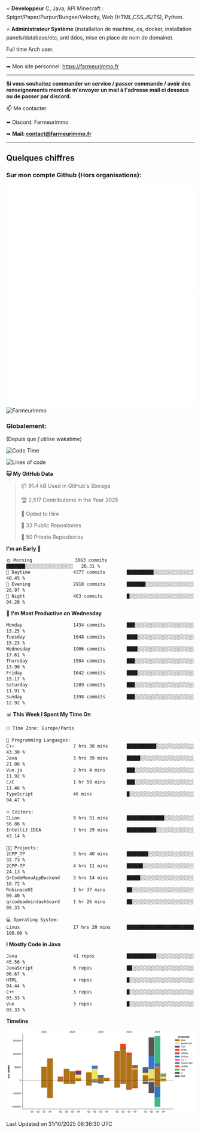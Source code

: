 ⭐ **Développeur** C, Java, API Minecraft : Spigot/Paper/Purpur/Bungee/Velocity, Web (HTML,CSS,JS/TS), Python.

⭐ **Administrateur Système** (installation de machine, os, docker, installation panels/database/etc, anti ddos, mise en place de nom de domaine).

Full time Arch user.

---

➥ Mon site personnel: https://farmeurimmo.fr

---

**Si vous souhaitez commander un service / passer commande / avoir des renseignements merci de m'envoyer un mail à l'adresse mail ci dessous ou de passer par discord.**

📫 Me contacter:
 
   ➥ Discord: Farmeurimmo
   
   ➥ **Mail: contact@farmeurimmo.fr**

---
## Quelques chiffres

### Sur mon compte Github (Hors organisations):

<a href="https://github.com/Farmeurimmo/github-stats">
<img src="https://github.com/Farmeurimmo/github-stats/blob/master/generated/overview.svg#gh-dark-mode-only" />
<img src="https://github.com/Farmeurimmo/github-stats/blob/master/generated/languages.svg#gh-dark-mode-only" />
</a>

<img src="https://komarev.com/ghpvc/?username=Farmeurimmo" alt="Farmeurimmo" />

### Globalement:

(Depuis que j'utilise wakatime)
<!--START_SECTION:waka-->
![Code Time](http://img.shields.io/badge/Code%20Time-2%2C542%20hrs%2056%20mins-blue)

![Lines of code](https://img.shields.io/badge/From%20Hello%20World%20I%27ve%20Written-1.2%20million%20lines%20of%20code-blue)

**🐱 My GitHub Data** 

> 📦 91.4 kB Used in GitHub's Storage 
 > 
> 🏆 2,517 Contributions in the Year 2025
 > 
> 💼 Opted to Hire
 > 
> 📜 33 Public Repositories 
 > 
> 🔑 50 Private Repositories 
 > 
**I'm an Early 🐤** 

```text
🌞 Morning                3063 commits        ███████░░░░░░░░░░░░░░░░░░   28.31 % 
🌆 Daytime                4377 commits        ██████████░░░░░░░░░░░░░░░   40.45 % 
🌃 Evening                2918 commits        ███████░░░░░░░░░░░░░░░░░░   26.97 % 
🌙 Night                  463 commits         █░░░░░░░░░░░░░░░░░░░░░░░░   04.28 % 
```
📅 **I'm Most Productive on Wednesday** 

```text
Monday                   1434 commits        ███░░░░░░░░░░░░░░░░░░░░░░   13.25 % 
Tuesday                  1648 commits        ████░░░░░░░░░░░░░░░░░░░░░   15.23 % 
Wednesday                1906 commits        ████░░░░░░░░░░░░░░░░░░░░░   17.61 % 
Thursday                 1504 commits        ███░░░░░░░░░░░░░░░░░░░░░░   13.90 % 
Friday                   1642 commits        ████░░░░░░░░░░░░░░░░░░░░░   15.17 % 
Saturday                 1289 commits        ███░░░░░░░░░░░░░░░░░░░░░░   11.91 % 
Sunday                   1398 commits        ███░░░░░░░░░░░░░░░░░░░░░░   12.92 % 
```


📊 **This Week I Spent My Time On** 

```text
🕑︎ Time Zone: Europe/Paris

💬 Programming Languages: 
C++                      7 hrs 30 mins       ███████████░░░░░░░░░░░░░░   43.30 % 
Java                     3 hrs 39 mins       █████░░░░░░░░░░░░░░░░░░░░   21.08 % 
Vue.js                   2 hrs 4 mins        ███░░░░░░░░░░░░░░░░░░░░░░   11.92 % 
C/C                      1 hr 59 mins        ███░░░░░░░░░░░░░░░░░░░░░░   11.46 % 
TypeScript               46 mins             █░░░░░░░░░░░░░░░░░░░░░░░░   04.47 % 

🔥 Editors: 
CLion                    9 hrs 51 mins       ██████████████░░░░░░░░░░░   56.86 % 
IntelliJ IDEA            7 hrs 29 mins       ███████████░░░░░░░░░░░░░░   43.14 % 

🐱‍💻 Projects: 
2CPP_TP                  5 hrs 40 mins       ████████░░░░░░░░░░░░░░░░░   32.73 % 
2CPP-TP                  4 hrs 11 mins       ██████░░░░░░░░░░░░░░░░░░░   24.13 % 
QrCodeMenuAppBackend     3 hrs 14 mins       █████░░░░░░░░░░░░░░░░░░░░   18.72 % 
RobinaceUI               1 hr 37 mins        ██░░░░░░░░░░░░░░░░░░░░░░░   09.40 % 
qrcodeadmindashboard     1 hr 26 mins        ██░░░░░░░░░░░░░░░░░░░░░░░   08.33 % 

💻 Operating System: 
Linux                    17 hrs 20 mins      █████████████████████████   100.00 % 
```

**I Mostly Code in Java** 

```text
Java                     41 repos            ███████████░░░░░░░░░░░░░░   45.56 % 
JavaScript               6 repos             ██░░░░░░░░░░░░░░░░░░░░░░░   06.67 % 
HTML                     4 repos             █░░░░░░░░░░░░░░░░░░░░░░░░   04.44 % 
C++                      3 repos             █░░░░░░░░░░░░░░░░░░░░░░░░   03.33 % 
Vue                      3 repos             █░░░░░░░░░░░░░░░░░░░░░░░░   03.33 % 
```



**Timeline**

![Lines of Code chart](https://raw.githubusercontent.com/Farmeurimmo/Farmeurimmo/main/assets/bar_graph.png)


 Last Updated on 31/10/2025 06:36:30 UTC
<!--END_SECTION:waka-->
